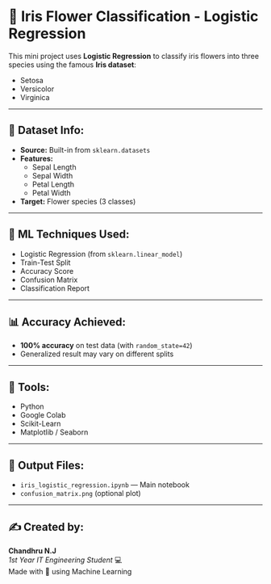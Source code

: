 # 🌸 Iris Flower Classification - Logistic Regression

This mini project uses **Logistic Regression** to classify iris flowers into three species using the famous **Iris dataset**:

- Setosa
- Versicolor
- Virginica

---

## 📁 Dataset Info:
- **Source:** Built-in from `sklearn.datasets`
- **Features:**
  - Sepal Length
  - Sepal Width
  - Petal Length
  - Petal Width
- **Target:** Flower species (3 classes)

---

## 🧠 ML Techniques Used:
- Logistic Regression (from `sklearn.linear_model`)
- Train-Test Split
- Accuracy Score
- Confusion Matrix
- Classification Report

---

## 📊 Accuracy Achieved:
- **100% accuracy** on test data (with `random_state=42`)
- Generalized result may vary on different splits

---

## 📌 Tools:
- Python
- Google Colab
- Scikit-Learn
- Matplotlib / Seaborn

---

## 🔗 Output Files:
- `iris_logistic_regression.ipynb` — Main notebook
- `confusion_matrix.png` (optional plot)

---

## ✍️ Created by:
**Chandhru N.J**  
_1st Year IT Engineering Student_ 💻  
Made with 💙 using Machine Learning  

